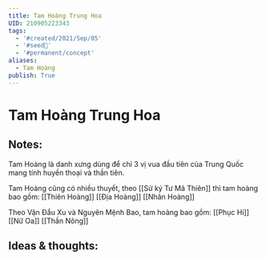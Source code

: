```yaml
---
title: Tam Hoàng Trung Hoa
UID: 210905223343
tags:
  - '#created/2021/Sep/05'
  - '#seed🥜'
  - '#permanent/concept'
aliases:
  - Tam Hoàng
publish: True
---
```

# Tam Hoàng Trung Hoa

## Notes:
Tam Hoàng là danh xưng dùng để chỉ 3 vị vua đầu tiên của Trung Quốc mang tính huyền thoại và thần tiên.

Tam Hoàng cũng có nhiều thuyết, theo [[Sử ký Tư Mã Thiên]] thì tam hoàng bao gồm:
[[Thiên Hoàng]]
[[Địa Hoàng]]
[[Nhân Hoàng]]

Theo Vận Đẩu Xu và Nguyên Mệnh Bao, tam hoàng bao gồm:
[[Phục Hi]]
[[Nữ Oa]]
[[Thần Nông]]

## Ideas & thoughts:
